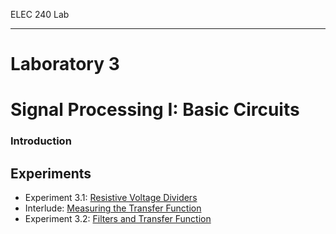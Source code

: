 ELEC 240 Lab

------------------------------------------------------------------------

Laboratory 3
============

Signal Processing I: Basic Circuits
===================================

[](file.16)

### Introduction

Experiments
-----------

-   Experiment 3.1: [Resistive Voltage Dividers](exp3.1)
-   Interlude: [Measuring the Transfer Function](file.19)
-   Experiment 3.2: [Filters and Transfer Function](exp3.2)

